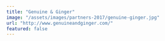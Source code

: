 ```yaml
---
title: "Genuine & Ginger"
image: "/assets/images/partners-2017/genuine-ginger.jpg"
url: "http://www.genuineandginger.com/"
featured: false
---
```

